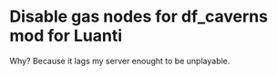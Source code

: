 # Disable gas nodes for df_caverns mod for Luanti

Why? Because it lags my server enought to be unplayable.